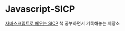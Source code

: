 # Javascript-SICP

<a href="https://search.shopping.naver.com/book/catalog/36719079619?cat_id=50010921&frm=PBOKPRO&query=%EC%9E%90%EB%B0%94%EC%8A%A4%ED%81%AC%EB%A6%BD%ED%8A%B8%EB%A1%9C+%EB%B0%B0%EC%9A%B0%EB%8A%94+SICP&NaPm=ct%3Dle18enww%7Cci%3D9f747a1f5374250be0952d84f7630b180fba4af3%7Ctr%3Dboknx%7Csn%3D95694%7Chk%3D40876139daaa38f52ea2e3b0825245750cfeeeeb">자바스크립트로 배우는 SICP</a> 책 공부하면서 기록해놓는 저장소
